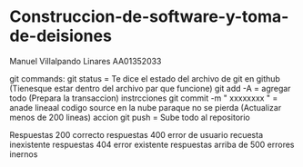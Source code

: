 # Construccion-de-software-y-toma-de-deisiones

Manuel Villalpando Linares
AA01352033

git commands:
git status = Te dice el estado del archivo de git en github (Tienesque estar dentro del archivo par que funcione)
git add -A = agregar todo (Prepara la transaccion) instrcciones 
git commit -m " xxxxxxxx " = anade lineaal codigo source en la nube paraque no se pierda (Actualizar menos de 200 lineas) accion
git push = Sube todo al repositorio


Respuestas 200 correcto
respuestas 400 error de usuario recuesta inexistente
respuestas 404 error existente
respuestas arriba de 500 errores inernos
